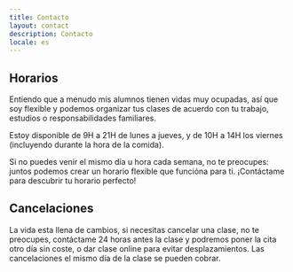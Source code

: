 ```yaml
---
title: Contacto
layout: contact
description: Contacto
locale: es
---
```




## Horarios 

Entiendo que a menudo mis alumnos tienen vidas muy ocupadas, así que soy flexible y podemos organizar tus clases de acuerdo con tu trabajo, estudios o responsabilidades familiares.

Estoy disponible de 9H a 21H de lunes a jueves, y de 10H a 14H los viernes (incluyendo durante la hora de la comida).

Si no puedes venir el mismo día u hora cada semana, no te preocupes: juntos podemos crear un horario flexible que funcióna para ti.  ¡Contáctame para descubrir tu horario perfecto! 

## Cancelaciones
 
La vida esta llena de cambios, si necesitas cancelar una clase, no te preocupes, contáctame 24 horas antes la clase y podremos poner la cita otro día sin coste, o dar clase online para evitar desplazamientos. Las cancelaciones el mismo día de la clase se pueden cobrar.  
